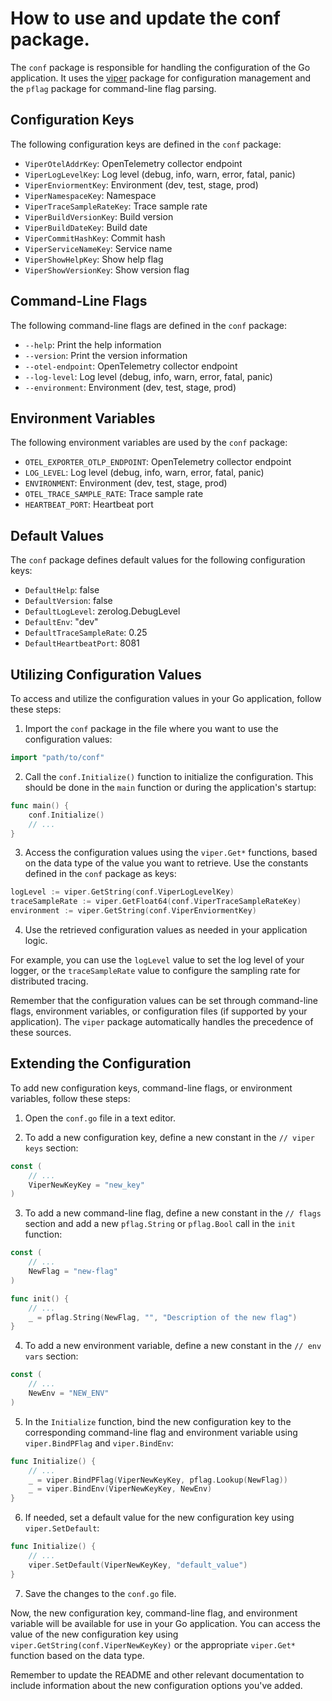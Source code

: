 # How to use and update the conf package.

The `conf` package is responsible for handling the configuration of the Go application. It uses the [viper]() package for configuration management and the `pflag` package for command-line flag parsing.

## Configuration Keys

The following configuration keys are defined in the `conf` package:

- `ViperOtelAddrKey`: OpenTelemetry collector endpoint
- `ViperLogLevelKey`: Log level (debug, info, warn, error, fatal, panic)
- `ViperEnviormentKey`: Environment (dev, test, stage, prod)
- `ViperNamespaceKey`: Namespace
- `ViperTraceSampleRateKey`: Trace sample rate
- `ViperBuildVersionKey`: Build version
- `ViperBuildDateKey`: Build date
- `ViperCommitHashKey`: Commit hash
- `ViperServiceNameKey`: Service name
- `ViperShowHelpKey`: Show help flag
- `ViperShowVersionKey`: Show version flag

## Command-Line Flags

The following command-line flags are defined in the `conf` package:

- `--help`: Print the help information
- `--version`: Print the version information
- `--otel-endpoint`: OpenTelemetry collector endpoint
- `--log-level`: Log level (debug, info, warn, error, fatal, panic)
- `--environment`: Environment (dev, test, stage, prod)

## Environment Variables

The following environment variables are used by the `conf` package:

- `OTEL_EXPORTER_OTLP_ENDPOINT`: OpenTelemetry collector endpoint
- `LOG_LEVEL`: Log level (debug, info, warn, error, fatal, panic)
- `ENVIRONMENT`: Environment (dev, test, stage, prod)
- `OTEL_TRACE_SAMPLE_RATE`: Trace sample rate
- `HEARTBEAT_PORT`: Heartbeat port

## Default Values

The `conf` package defines default values for the following configuration keys:

- `DefaultHelp`: false
- `DefaultVersion`: false
- `DefaultLogLevel`: zerolog.DebugLevel
- `DefaultEnv`: "dev"
- `DefaultTraceSampleRate`: 0.25
- `DefaultHeartbeatPort`: 8081

## Utilizing Configuration Values

To access and utilize the configuration values in your Go application, follow these steps:

1. Import the `conf` package in the file where you want to use the configuration values:

```go
import "path/to/conf"
```

2. Call the `conf.Initialize()` function to initialize the configuration. This should be done in the `main` function or during the application's startup:

```go
func main() {
    conf.Initialize()
    // ...
}
```

3. Access the configuration values using the `viper.Get*` functions, based on the data type of the value you want to retrieve. Use the constants defined in the `conf` package as keys:

```go
logLevel := viper.GetString(conf.ViperLogLevelKey)
traceSampleRate := viper.GetFloat64(conf.ViperTraceSampleRateKey)
environment := viper.GetString(conf.ViperEnviormentKey)
```

4. Use the retrieved configuration values as needed in your application logic.

For example, you can use the `logLevel` value to set the log level of your logger, or the `traceSampleRate` value to configure the sampling rate for distributed tracing.

Remember that the configuration values can be set through command-line flags, environment variables, or configuration files (if supported by your application). The `viper` package automatically handles the precedence of these sources.

## Extending the Configuration

To add new configuration keys, command-line flags, or environment variables, follow these steps:

1. Open the `conf.go` file in a text editor.

2. To add a new configuration key, define a new constant in the `// viper keys` section:

```go
const (
    // ...
    ViperNewKeyKey = "new_key"
)
```

3. To add a new command-line flag, define a new constant in the `// flags` section and add a new `pflag.String` or `pflag.Bool` call in the `init` function:

```go
const (
    // ...
    NewFlag = "new-flag"
)

func init() {
    // ...
    _ = pflag.String(NewFlag, "", "Description of the new flag")
}
```

4. To add a new environment variable, define a new constant in the `// env vars` section:

```go
const (
    // ...
    NewEnv = "NEW_ENV"
)
```

5. In the `Initialize` function, bind the new configuration key to the corresponding command-line flag and environment variable using `viper.BindPFlag` and `viper.BindEnv`:

```go
func Initialize() {
    // ...
    _ = viper.BindPFlag(ViperNewKeyKey, pflag.Lookup(NewFlag))
    _ = viper.BindEnv(ViperNewKeyKey, NewEnv)
}
```

6. If needed, set a default value for the new configuration key using `viper.SetDefault`:

```go
func Initialize() {
    // ...
    viper.SetDefault(ViperNewKeyKey, "default_value")
}
```

7. Save the changes to the `conf.go` file.

Now, the new configuration key, command-line flag, and environment variable will be available for use in your Go application. You can access the value of the new configuration key using `viper.GetString(conf.ViperNewKeyKey)` or the appropriate `viper.Get*` function based on the data type.

Remember to update the README and other relevant documentation to include information about the new configuration options you've added.